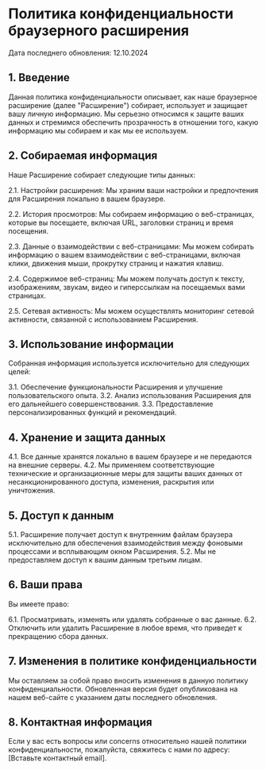 # Политика конфиденциальности браузерного расширения

Дата последнего обновления: 12.10.2024

## 1. Введение

Данная политика конфиденциальности описывает, как наше браузерное расширение (далее "Расширение") собирает, использует и защищает вашу личную информацию. Мы серьезно относимся к защите ваших данных и стремимся обеспечить прозрачность в отношении того, какую информацию мы собираем и как мы ее используем.

## 2. Собираемая информация

Наше Расширение собирает следующие типы данных:

2.1. Настройки расширения: Мы храним ваши настройки и предпочтения для Расширения локально в вашем браузере.

2.2. История просмотров: Мы собираем информацию о веб-страницах, которые вы посещаете, включая URL, заголовки страниц и время посещения.

2.3. Данные о взаимодействии с веб-страницами: Мы можем собирать информацию о вашем взаимодействии с веб-страницами, включая клики, движения мыши, прокрутку страниц и нажатия клавиш.

2.4. Содержимое веб-страниц: Мы можем получать доступ к тексту, изображениям, звукам, видео и гиперссылкам на посещаемых вами страницах.

2.5. Сетевая активность: Мы можем осуществлять мониторинг сетевой активности, связанной с использованием Расширения.

## 3. Использование информации

Собранная информация используется исключительно для следующих целей:

3.1. Обеспечение функциональности Расширения и улучшение пользовательского опыта.
3.2. Анализ использования Расширения для его дальнейшего совершенствования.
3.3. Предоставление персонализированных функций и рекомендаций.

## 4. Хранение и защита данных

4.1. Все данные хранятся локально в вашем браузере и не передаются на внешние серверы.
4.2. Мы применяем соответствующие технические и организационные меры для защиты ваших данных от несанкционированного доступа, изменения, раскрытия или уничтожения.

## 5. Доступ к данным

5.1. Расширение получает доступ к внутренним файлам браузера исключительно для обеспечения взаимодействия между фоновыми процессами и всплывающим окном Расширения.
5.2. Мы не предоставляем доступ к вашим данным третьим лицам.

## 6. Ваши права

Вы имеете право:

6.1. Просматривать, изменять или удалять собранные о вас данные.
6.2. Отключить или удалить Расширение в любое время, что приведет к прекращению сбора данных.

## 7. Изменения в политике конфиденциальности

Мы оставляем за собой право вносить изменения в данную политику конфиденциальности. Обновленная версия будет опубликована на нашем веб-сайте с указанием даты последнего обновления.

## 8. Контактная информация

Если у вас есть вопросы или concerns относительно нашей политики конфиденциальности, пожалуйста, свяжитесь с нами по адресу: [Вставьте контактный email].
